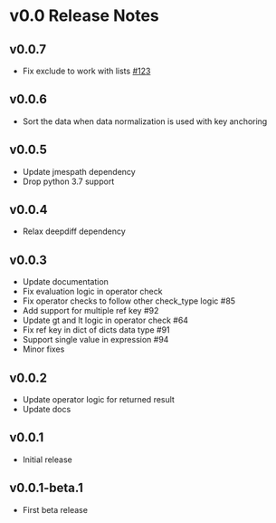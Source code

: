 # v0.0 Release Notes

## v0.0.7
- Fix exclude to work with lists [#123](https://github.com/networktocode/jdiff/pull/123)

## v0.0.6
- Sort the data when data normalization is used with key anchoring

## v0.0.5
- Update jmespath dependency
- Drop python 3.7 support

## v0.0.4
- Relax deepdiff dependency

## v0.0.3
- Update documentation
- Fix evaluation logic in operator check
- Fix operator checks to follow other check_type logic #85
- Add support for multiple ref key #92
- Update gt and lt logic in operator check #64
- Fix ref key in dict of dicts data type #91 
- Support single value in expression #94 
- Minor fixes

## v0.0.2
- Update operator logic for returned result
- Update docs 

## v0.0.1
- Initial release

## v0.0.1-beta.1
- First beta release
